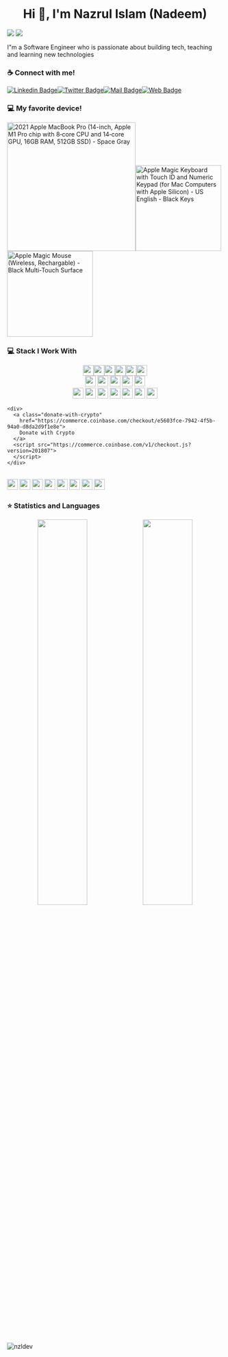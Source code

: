 <h1 align="center">Hi 👋, I'm Nazrul Islam (Nadeem)</h1>

![](https://visitor-badge.glitch.me/badge?page_id=nzldev) ![](https://img.shields.io/hsts/preload/nazrul.dev)

I"m a Software Engineer who is passionate about building tech, teaching and learning new technologies 

### ☕ Connect with me!

[![Linkedin Badge](https://img.shields.io/badge/LinkedIn-0077B5?style=for-the-badge&logo=linkedin&logoColor=white)](https://www.linkedin.com/in/nazrul-dev/)[![Twitter Badge](https://img.shields.io/badge/Twitter-1DA1F2?style=for-the-badge&logo=twitter&logoColor=white)](https://twitter.com/nazrul_dev)[![Mail Badge](https://img.shields.io/badge/Gmail-D14836?style=for-the-badge&logo=gmail&logoColor=white)](mailto:nazrul.devs@gmail.com)[![Web Badge](https://img.shields.io/badge/Web-blueviolet?style=for-the-badge&logo=webauthn&logoColor=whaite)](https://nazrul.dev/)

### 💻 My favorite device!

[<img alt="2021 Apple MacBook Pro (14-inch, Apple M1 Pro chip with 8‑core CPU and 14‑core GPU, 16GB RAM, 512GB SSD) - Space Gray" width="300px" src="https://ws-na.amazon-adsystem.com/widgets/q?_encoding=UTF8&ASIN=B09JQSLL92&Format=_SL160_&ID=AsinImage&MarketPlace=US&ServiceVersion=20070822&WS=1&tag=nzlnadeem-20&language=en_US" />](https://www.amazon.com/Apple-MacBook-14-inch-8%E2%80%91core-14%E2%80%91core/dp/B09JQSLL92?qid=1650141443&refinements=p_n_feature_thirty-one_browse-bin%3A23716058011&rnid=23716050011&s=pc&sr=1-1&linkCode=li2&tag=nzlnadeem-20&linkId=3a604baac551a92accfd0e7ef92e6db1&language=en_US&ref_=as_li_ss_il)[<img alt="Apple Magic Keyboard with Touch ID and Numeric Keypad (for Mac Computers with Apple Silicon) - US English - Black Keys" width="200px" src="https://ws-na.amazon-adsystem.com/widgets/q?_encoding=UTF8&ASIN=B09V3JXSS9&Format=_SL160_&ID=AsinImage&MarketPlace=US&ServiceVersion=20070822&WS=1&tag=nzlnadeem-20&language=en_US" />](https://www.amazon.com/Apple-Keyboard-Numeric-Computers-Silicon/dp/B09V3JXSS9?th=1&psc=1&linkCode=li2&tag=nzlnadeem-20&linkId=ff4c530694cd43f20b4c6411d7683701&language=en_US&ref_=as_li_ss_il)[<img alt="Apple Magic Mouse ​​​​​​​ (Wireless, Rechargable) - Black Multi-Touch Surface" width="200px" src="https://ws-na.amazon-adsystem.com/widgets/q?_encoding=UTF8&ASIN=B09V4LZS9S&Format=_SL160_&ID=AsinImage&MarketPlace=US&ServiceVersion=20070822&WS=1&tag=nzlnadeem-20&language=en_US" />](https://www.amazon.com/Apple-Magic-Mouse-Wireless-Rechargable/dp/B09V4LZS9S?th=1&psc=1&linkCode=li2&tag=nzlnadeem-20&linkId=b4f64e867fcc5ebffd42f8349fcebdf9&language=en_US&ref_=as_li_ss_il)



### 💻 Stack I Work With
<p  align="center">
<!-- Programming Language -->
<img src="https://img.shields.io/badge/Python-3776AB?style=for-the-badge&logo=python&logoColor=white" height="25"><img src="https://img.shields.io/badge/JavaScript-F7DF1E?style=for-the-badge&logo=javascript&logoColor=black" height="25"><img src="https://img.shields.io/badge/PHP-777BB4?style=for-the-badge&logo=php&logoColor=white" height="25"><img src="https://img.shields.io/badge/Java-ED8B00?style=for-the-badge&logo=java&logoColor=white" height="25"><img src="https://img.shields.io/badge/Android-3DDC84?style=for-the-badge&logo=android&logoColor=white" height="25"><img src="https://img.shields.io/badge/C-00599C?style=for-the-badge&logo=c&logoColor=white" height="25">

 <br>
 <!-- Database -->
<img src="https://img.shields.io/badge/firebase-ffca28?style=for-the-badge&logo=firebase&logoColor=black" height="25">
<img src="https://img.shields.io/badge/SQLite-07405E?style=for-the-badge&logo=sqlite&logoColor=white" height="25">
<img src="https://img.shields.io/badge/MongoDB-4EA94B?style=for-the-badge&logo=mongodb&logoColor=white" height="25">
<img src="https://img.shields.io/badge/PostgreSQL-316192?style=for-the-badge&logo=postgresql&logoColor=white" height="25">
<img src="https://img.shields.io/badge/MySQL-00000F?style=for-the-badge&logo=mysql&logoColor=white" height="25">

<br>
<!-- Software -->
<img src="https://img.shields.io/badge/Postman-FF6C37?style=for-the-badge&logo=Postman&logoColor=white" height="25">
<img src="https://img.shields.io/badge/Git-F05032?style=for-the-badge&logo=git&logoColor=white" height="25">
<img src="https://img.shields.io/badge/conda-342B029.svg?&style=for-the-badge&logo=anaconda&logoColor=white" height="25">
<img src="https://img.shields.io/badge/pycharm-143?style=for-the-badge&logo=pycharm&logoColor=black&color=black&labelColor=green" height="25">
<img src="https://img.shields.io/badge/sublime_text-%23575757.svg?&style=for-the-badge&logo=sublime-text&logoColor=important" height="25">
<img src="https://img.shields.io/badge/Visual_Studio_Code-0078D4?style=for-the-badge&logo=visual%20studio%20code&logoColor=white" height="25">
<img src="https://img.shields.io/badge/Xampp-F37623?style=for-the-badge&logo=xampp&logoColor=white" height="25">

 
    <div>
      <a class="donate-with-crypto"
        href="https://commerce.coinbase.com/checkout/e5603fce-7942-4f5b-94a0-d8da2d9f1e8e">
        Donate with Crypto
      </a>
      <script src="https://commerce.coinbase.com/v1/checkout.js?version=201807">
      </script>
    </div>


<br>
<!-- Framework -->
<img src="https://img.shields.io/badge/next.js-000000?style=for-the-badge&logo=nextdotjs&logoColor=white" height="25">
<img src="https://img.shields.io/badge/Flask-000000?style=for-the-badge&logo=flask&logoColor=white" height="25">
<img src="https://img.shields.io/badge/Laravel-FF2D20?style=for-the-badge&logo=laravel&logoColor=white" height="25">
<img src="https://img.shields.io/badge/DJANGO-REST-ff1709?style=for-the-badge&logo=django&logoColor=white&color=ff1709&labelColor=gray" height="25">
<img src="https://img.shields.io/badge/Django-092E20?style=for-the-badge&logo=django&logoColor=green" height="25">
<img src="https://img.shields.io/badge/React-20232A?style=for-the-badge&logo=react&logoColor=61DAFB" height="25">
<img src="https://img.shields.io/badge/Express.js-000000?style=for-the-badge&logo=Supabase&logoColor=white" height="25">
<img src="https://img.shields.io/badge/Node.js-43853D?style=for-the-badge&logo=node-dot-js&logoColor=white" height="25">

</p>

### ⭐ Statistics and Languages
<p align="center">
  <img width="48%" src="https://github-readme-stats.vercel.app/api?username=nzldev&show_icons=true&theme=buefy" />
  <img width="48%" src="https://github-readme-streak-stats.herokuapp.com/?user=nzldev&theme=buefy" />
  
 <br><br>
 <img src="https://activity-graph.herokuapp.com/graph?username=nzldev&bg_color=000000&color=4fff67&line=4fff67&point=ffffff&area=true&hide_border=true" alt="nzldev" />
<!--   <img src="https://github-readme-stats.vercel.app/api/top-langs/?username=nzldev&hide=jupyter%20notebook,html,css&langs_count=8&layout=compact&theme=buefy" alt="nzldev" height="165" /> -->
</p>
